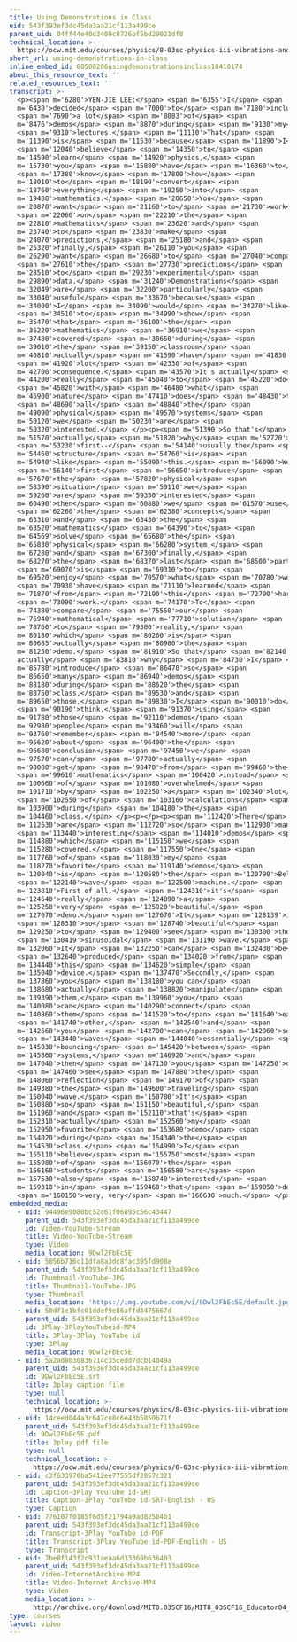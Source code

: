 ```yaml
---
title: Using Demonstrations in Class
uid: 543f393ef3dc45da3aa21cf113a499ce
parent_uid: 04ff44e40d3409c8726bf5bd29021df8
technical_location: >-
  https://ocw.mit.edu/courses/physics/8-03sc-physics-iii-vibrations-and-waves-fall-2016/instructor-insights/using-demonstrations-in-class
short_url: using-demonstrations-in-class
inline_embed_id: 80500206usingdemonstrationsinclass10410174
about_this_resource_text: ''
related_resources_text: ''
transcript: >-
  <p><span m='6280'>YEN-JIE LEE:</span> <span m='6355'>I</span> <span
  m='6430'>decided</span> <span m='7000'>to</span> <span m='7180'>include</span>
  <span m='7690'>a lot</span> <span m='8083'>of</span> <span
  m='8476'>demos</span> <span m='8870'>during</span> <span m='9130'>my</span>
  <span m='9310'>lectures.</span> <span m='11110'>That</span> <span
  m='11390'>is</span> <span m='11530'>because</span> <span m='11890'>I</span>
  <span m='12040'>believe</span> <span m='14350'>to</span> <span
  m='14590'>learn</span> <span m='14920'>physics,</span> <span
  m='15730'>you</span> <span m='15880'>have</span> <span m='16360'>to</span>
  <span m='17380'>know</span> <span m='17800'>how</span> <span
  m='18010'>to</span> <span m='18190'>convert</span> <span
  m='18760'>everything</span> <span m='19250'>into</span> <span
  m='19480'>mathematics.</span> <span m='20650'>You</span> <span
  m='20870'>want</span> <span m='21160'>to</span> <span m='21730'>work</span>
  <span m='22060'>on</span> <span m='22210'>the</span> <span
  m='22810'>mathematics</span> <span m='23620'>and</span> <span
  m='23740'>to</span> <span m='23830'>make</span> <span
  m='24070'>predictions,</span> <span m='25180'>and</span> <span
  m='25320'>finally,</span> <span m='26110'>you</span> <span
  m='26290'>want</span> <span m='26680'>to</span> <span m='27040'>compare</span>
  <span m='27610'>the</span> <span m='27730'>predictions</span> <span
  m='28510'>to</span> <span m='29230'>experimental</span> <span
  m='29890'>data.</span> <span m='31240'>Demonstrations</span> <span
  m='32049'>are</span> <span m='32200'>particularly</span> <span
  m='33040'>useful</span> <span m='33670'>because</span> <span
  m='34000'>I</span> <span m='34090'>would</span> <span m='34270'>like</span>
  <span m='34510'>to</span> <span m='34990'>show</span> <span
  m='35470'>that</span> <span m='36100'>the</span> <span
  m='36220'>mathematics</span> <span m='36910'>we</span> <span
  m='37480'>covered</span> <span m='38650'>during</span> <span
  m='39010'>the</span> <span m='39150'>classroom</span> <span
  m='40810'>actually</span> <span m='41590'>have</span> <span m='41830'>a</span>
  <span m='41920'>lot</span> <span m='42330'>of</span> <span
  m='42700'>consequence.</span> <span m='43570'>It's actually</span> <span
  m='44200'>really</span> <span m='45040'>to</span> <span m='45220'>do</span>
  <span m='45820'>with</span> <span m='46480'>what</span> <span
  m='46900'>nature</span> <span m='47410'>does</span> <span m='48430'>to</span>
  <span m='48690'>all</span> <span m='48840'>the</span> <span
  m='49090'>physical</span> <span m='49570'>systems</span> <span
  m='50120'>we</span> <span m='50230'>are</span> <span
  m='50320'>interested.</span> </p><p><span m='51390'>So that's</span> <span
  m='51570'>actually</span> <span m='51820'>why</span> <span m='52720'>we</span>
  <span m='53230'>first--</span> <span m='54140'>usually the</span> <span
  m='54460'>structure</span> <span m='54760'>is</span> <span
  m='54940'>like</span> <span m='55090'>this.</span> <span m='56090'>We</span>
  <span m='56140'>first</span> <span m='56650'>introduce</span> <span
  m='57670'>the</span> <span m='57820'>physical</span> <span
  m='58390'>situation</span> <span m='59110'>we</span> <span
  m='59260'>are</span> <span m='59350'>interested</span> <span
  m='60490'>then</span> <span m='60880'>we</span> <span m='61570'>use</span>
  <span m='62260'>the</span> <span m='62380'>concepts</span> <span
  m='63310'>and</span> <span m='63430'>the</span> <span
  m='63520'>mathematics</span> <span m='64390'>to</span> <span
  m='64569'>solve</span> <span m='65680'>the</span> <span
  m='65830'>physical</span> <span m='66280'>system,</span> <span
  m='67280'>and</span> <span m='67300'>finally,</span> <span
  m='68270'>the</span> <span m='68370'>last</span> <span m='68500'>part</span>
  <span m='69070'>is</span> <span m='69310'>to</span> <span
  m='69520'>enjoy</span> <span m='70570'>what</span> <span m='70780'>we</span>
  <span m='70930'>have</span> <span m='71110'>learned</span> <span
  m='71870'>from</span> <span m='72190'>this</span> <span m='72790'>hard</span>
  <span m='73090'>work.</span> <span m='74170'>To</span> <span
  m='74380'>compare</span> <span m='75550'>our</span> <span
  m='76940'>mathematical</span> <span m='77710'>solution</span> <span
  m='78760'>to</span> <span m='79300'>reality,</span> <span
  m='80180'>which</span> <span m='80260'>is</span> <span
  m='80685'>actually</span> <span m='80980'>the</span> <span
  m='81250'>demo.</span> <span m='81910'>So that</span> <span m='82140'>is
  actually</span> <span m='83810'>why</span> <span m='84730'>I</span> <span
  m='85780'>introduce</span> <span m='86470'>so</span> <span
  m='86650'>many</span> <span m='86940'>demos</span> <span
  m='88180'>during</span> <span m='88620'>the</span> <span
  m='88750'>class,</span> <span m='89530'>and</span> <span
  m='89650'>those,</span> <span m='89830'>I</span> <span m='90010'>do</span>
  <span m='90190'>think,</span> <span m='91370'>using</span> <span
  m='91780'>those</span> <span m='92110'>demos</span> <span
  m='92980'>people</span> <span m='93460'>will</span> <span
  m='93760'>remember</span> <span m='94540'>more</span> <span
  m='95620'>about</span> <span m='96400'>the</span> <span
  m='96680'>conclusion</span> <span m='97450'>we</span> <span
  m='97570'>can</span> <span m='97780'>actually</span> <span
  m='98080'>get</span> <span m='98470'>from</span> <span m='99460'>the</span>
  <span m='99610'>mathematics</span> <span m='100420'>instead</span> <span
  m='100660'>of</span> <span m='101080'>overwhelmed</span> <span
  m='101710'>by</span> <span m='102250'>a</span> <span m='102340'>lot</span>
  <span m='102550'>of</span> <span m='103160'>calculations</span> <span
  m='103900'>during</span> <span m='104180'>the</span> <span
  m='104460'>class.</span> </p><p></p><p><span m='112420'>There</span> <span
  m='112630'>are</span> <span m='112720'>so</span> <span m='112930'>many</span>
  <span m='113440'>interesting</span> <span m='114010'>demos</span> <span
  m='114880'>which</span> <span m='115150'>we</span> <span
  m='115280'>covered.</span> <span m='117550'>One</span> <span
  m='117760'>of</span> <span m='118030'>my</span> <span
  m='118270'>favorite</span> <span m='119140'>demos</span> <span
  m='120040'>is</span> <span m='120580'>the</span> <span m='120790'>Bell</span>
  <span m='122140'>wave</span> <span m='122500'>machine.</span> <span
  m='123810'>First of all,</span> <span m='124310'>it's</span> <span
  m='124540'>really</span> <span m='124890'>a</span> <span
  m='125250'>very</span> <span m='125920'>beautiful</span> <span
  m='127070'>demo.</span> <span m='127670'>It</span> <span m='128139'>is</span>
  <span m='128310'>so</span> <span m='128740'>beautiful</span> <span
  m='129250'>to</span> <span m='129400'>see</span> <span m='130300'>the</span>
  <span m='130419'>sinusoidal</span> <span m='131190'>wave.</span> <span
  m='132060'>It</span> <span m='132250'>can</span> <span m='132430'>be</span>
  <span m='132640'>produced</span> <span m='134020'>from</span> <span
  m='134440'>this</span> <span m='134620'>simple</span> <span
  m='135040'>device.</span> <span m='137470'>Secondly,</span> <span
  m='137860'>you</span> <span m='138180'>you can</span> <span
  m='138680'>actually</span> <span m='138820'>manipulate</span> <span
  m='139390'>them,</span> <span m='139960'>you</span> <span
  m='140080'>can</span> <span m='140290'>connect</span> <span
  m='140860'>them</span> <span m='141520'>to</span> <span m='141640'>each</span>
  <span m='141740'>other,</span> <span m='142540'>and</span> <span
  m='142660'>you</span> <span m='142780'>can</span> <span m='142960'>see</span>
  <span m='143440'>waves</span> <span m='144040'>essentially</span> <span
  m='145030'>bouncing</span> <span m='145420'>between</span> <span
  m='145860'>systems,</span> <span m='146920'>and</span> <span
  m='147040'>then</span> <span m='147130'>you</span> <span m='147250'>can</span>
  <span m='147460'>see</span> <span m='147880'>the</span> <span
  m='148060'>reflection</span> <span m='149170'>of</span> <span
  m='149380'>the</span> <span m='149600'>traveling</span> <span
  m='150040'>wave.</span> <span m='150700'>It's</span> <span
  m='150880'>so</span> <span m='151150'>beautiful,</span> <span
  m='151960'>and</span> <span m='152110'>that's</span> <span
  m='152310'>actually</span> <span m='152560'>my</span> <span
  m='152950'>favorite</span> <span m='153680'>demo</span> <span
  m='154020'>during</span> <span m='154340'>the</span> <span
  m='154530'>class.</span> <span m='154990'>I</span> <span
  m='155110'>believe</span> <span m='155750'>most</span> <span
  m='155980'>of</span> <span m='156070'>the</span> <span
  m='156160'>students</span> <span m='156580'>are</span> <span
  m='157530'>also</span> <span m='158740'>interested</span> <span
  m='159310'>in</span> <span m='159460'>that</span> <span m='159850'>demo</span>
  <span m='160150'>very, very</span> <span m='160630'>much.</span> </p>
embedded_media:
  - uid: 94496e9080bc52c61f06895c56c43447
    parent_uid: 543f393ef3dc45da3aa21cf113a499ce
    id: Video-YouTube-Stream
    title: Video-YouTube-Stream
    type: Video
    media_location: 9Dwl2FbEc5E
  - uid: 5056b716c11dfa8a3dc8fac395fd908e
    parent_uid: 543f393ef3dc45da3aa21cf113a499ce
    id: Thumbnail-YouTube-JPG
    title: Thumbnail-YouTube-JPG
    type: Thumbnail
    media_location: 'https://img.youtube.com/vi/9Dwl2FbEc5E/default.jpg'
  - uid: 50df1e1bfc01ddef9e86affd3475667d
    parent_uid: 543f393ef3dc45da3aa21cf113a499ce
    id: 3Play-3PlayYouTubeid-MP4
    title: 3Play-3Play YouTube id
    type: 3Play
    media_location: 9Dwl2FbEc5E
  - uid: 5a2ad8030836714c35cedd7dcb14049a
    parent_uid: 543f393ef3dc45da3aa21cf113a499ce
    id: 9Dwl2FbEc5E.srt
    title: 3play caption file
    type: null
    technical_location: >-
      https://ocw.mit.edu/courses/physics/8-03sc-physics-iii-vibrations-and-waves-fall-2016/instructor-insights/using-demonstrations-in-class/9Dwl2FbEc5E.srt
  - uid: 14ceed044a3c647ce8c6e43b5850b71f
    parent_uid: 543f393ef3dc45da3aa21cf113a499ce
    id: 9Dwl2FbEc5E.pdf
    title: 3play pdf file
    type: null
    technical_location: >-
      https://ocw.mit.edu/courses/physics/8-03sc-physics-iii-vibrations-and-waves-fall-2016/instructor-insights/using-demonstrations-in-class/9Dwl2FbEc5E.pdf
  - uid: c3f633970ba5412ee77555df2057c321
    parent_uid: 543f393ef3dc45da3aa21cf113a499ce
    id: Caption-3Play YouTube id-SRT
    title: Caption-3Play YouTube id-SRT-English - US
    type: Caption
  - uid: 776107f0185f6d5f21794a9ad825b4b1
    parent_uid: 543f393ef3dc45da3aa21cf113a499ce
    id: Transcript-3Play YouTube id-PDF
    title: Transcript-3Play YouTube id-PDF-English - US
    type: Transcript
  - uid: 7be8f143f2c931aeaa6d33369b636403
    parent_uid: 543f393ef3dc45da3aa21cf113a499ce
    id: Video-InternetArchive-MP4
    title: Video-Internet Archive-MP4
    type: Video
    media_location: >-
      http://archive.org/download/MIT8.03SCF16/MIT8_03SCF16_Educator04_Using_Demos_in_Class_300k.mp4
type: courses
layout: video
---
```

